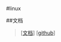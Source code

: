 #linux

##文档

> [[文档](http://linuxtools-rst.readthedocs.io/zh_CN/latest/index.html)]
> [[github](https://github.com/me115/linuxtools_rst/blob/master/index.rst)]